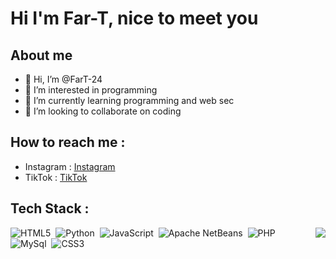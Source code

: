 # Hi I'm Far-T, nice to meet you

## About me

- 👋 Hi, I’m @FarT-24
- 👀 I’m interested in programming
- 🌱 I’m currently learning programming and web sec
- 💙 I’m looking to collaborate on coding

## How to reach me :
- Instagram : [Instagram](https://www.instagram.com/far.is.a_?igsh=bWp2amh6M2wydWh5)
- TikTok    : [TikTok](https://www.tiktok.com/@arriops?_t=8oHKLUlehoF&_r=1)

## Tech Stack :
<img src="https://raw.githubusercontent.com/vitasha10/vitasha10/master/assets/Night-Coding.gif" align="right">


![HTML5](https://img.shields.io/badge/HTML5-%2311141f?style=flat&logo=html5&logoColor=%23E34F26)&nbsp;
![Python](https://img.shields.io/badge/Python-%2311141f?style=flat&logo=python&logoColor=%23007ACC)&nbsp;
![JavaScript](https://img.shields.io/badge/JS-%2311141f?style=flat&logo=javascript&logoColor=yellow)&nbsp;
![Apache NetBeans](https://www.logo.wine/a/logo/NetBeans/NetBeans-Logo.wine.svg)&nbsp;
![PHP](https://img.shields.io/badge/PHP-%2311141f?style=flat&logo=php&logoColor=%23777BB4)&nbsp;
![MySql](https://img.shields.io/badge/MySql-%2311141f?style=flat&logo=mysql&logoColor=white)&nbsp;
![CSS3](https://img.shields.io/badge/CSS3-%2311141f?style=flat&logo=css3&logoColor=1572B6)&nbsp;
